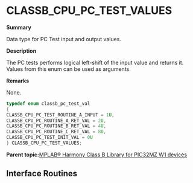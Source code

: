 # CLASSB\_CPU\_PC\_TEST\_VALUES

**Summary**

Data type for PC Test input and output values.

**Description**

The PC tests performs logical left-shift of the input value and returns it. Values from this enum can be used as arguments.

**Remarks**

None.

```c
typedef enum classb_pc_test_val
{
CLASSB_CPU_PC_TEST_ROUTINE_A_INPUT = 1U,
CLASSB_CPU_PC_ROUTINE_A_RET_VAL = 2U,
CLASSB_CPU_PC_ROUTINE_B_RET_VAL = 4U,
CLASSB_CPU_PC_ROUTINE_C_RET_VAL = 8U,
CLASSB_CPU_PC_TEST_INIT_VAL = 0U
} CLASSB_CPU_PC_TEST_VALUES;
```

**Parent topic:**[MPLAB® Harmony Class B Library for PIC32MZ W1 devices](GUID-B046F97C-6BDC-45FC-BC1F-8C54B8F6F09A.md)

## Interface Routines

